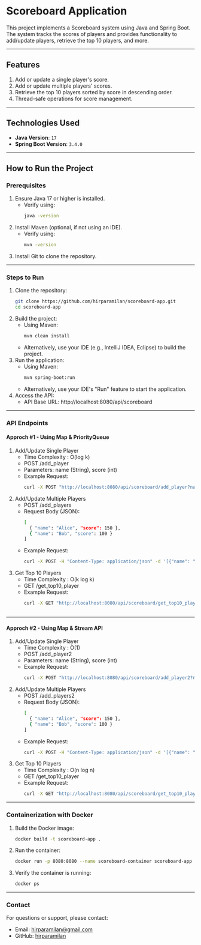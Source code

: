 # Scoreboard Application

This project implements a Scoreboard system using Java and Spring Boot. The system tracks the scores of players and provides functionality to add/update players, retrieve the top 10 players, and more.

---

## Features
1. Add or update a single player's score.
2. Add or update multiple players' scores.
3. Retrieve the top 10 players sorted by score in descending order.
4. Thread-safe operations for score management.

---

## **Technologies Used**
- **Java Version**: `17`
- **Spring Boot Version**: `3.4.0`

---

## **How to Run the Project**

### **Prerequisites**
1. Ensure Java 17 or higher is installed.
   - Verify using:
     ```bash
     java -version
     ```
2. Install Maven (optional, if not using an IDE).
   - Verify using:
     ```bash
     mvn -version
     ```
3. Install Git to clone the repository.

---

### **Steps to Run**
1. Clone the repository:
   ```bash
   git clone https://github.com/hirparamilan/scoreboard-app.git
   cd scoreboard-app
2. Build the project:
   - Using Maven:
     ```bash
     mvn clean install
   - Alternatively, use your IDE (e.g., IntelliJ IDEA, Eclipse) to build the project.
3. Run the application:
   - Using Maven:
      ```bash
      mvn spring-boot:run
   - Alternatively, use your IDE's "Run" feature to start the application.
4. Access the API:
   - API Base URL: http://localhost:8080/api/scoreboard

---

### **API Endpoints**
#### **Approch #1 - Using Map & PriorityQueue**

1. Add/Update Single Player
   - Time Complexity : O(log k)
   - POST /add_player
   - Parameters: name (String), score (int)
   - Example Request:
      ```bash
     curl -X POST "http://localhost:8080/api/scoreboard/add_player?name=Alice&score=150"

2. Add/Update Multiple Players
   - POST /add_players
   - Request Body (JSON):
      ```bash
     [
        { "name": "Alice", "score": 150 },
        { "name": "Bob", "score": 100 }
     ]
   - Example Request:
      ```bash
     curl -X POST -H "Content-Type: application/json" -d '[{"name": "Alice", "score": 150}, {"name": "Bob", "score": 100}]' "http://localhost:8080/api/scoreboard/add_players"

3. Get Top 10 Players
    - Time Complexity : O(k log k)
    - GET /get_top10_player
    - Example Request:
      ```bash
      curl -X GET "http://localhost:8080/api/scoreboard/get_top10_player"
    
---

#### **Approch #2 - Using Map & Stream API**

1. Add/Update Single Player
    - Time Complexity : O(1)
    - POST /add_player2
    - Parameters: name (String), score (int)
    - Example Request:
       ```bash
      curl -X POST "http://localhost:8080/api/scoreboard/add_player2?name=Alice&score=150"

2. Add/Update Multiple Players
    - POST /add_players2
    - Request Body (JSON):
       ```bash
      [
         { "name": "Alice", "score": 150 },
         { "name": "Bob", "score": 100 }
      ]
    - Example Request:
       ```bash
      curl -X POST -H "Content-Type: application/json" -d '[{"name": "Alice", "score": 150}, {"name": "Bob", "score": 100}]' "http://localhost:8080/api/scoreboard/add_players2"

3. Get Top 10 Players
    - Time Complexity : O(n log n)
    - GET /get_top10_player
    - Example Request:
      ```bash
      curl -X GET "http://localhost:8080/api/scoreboard/get_top10_player2"

---

### **Containerization with Docker**

1. Build the Docker image:
   ```bash
   docker build -t scoreboard-app .
2. Run the container:
   ```bash
   docker run -p 8080:8080 --name scoreboard-container scoreboard-app
3. Verify the container is running:
   ```bash
   docker ps

---
### **Contact**
For questions or support, please contact:
- Email: hirparamilan@gmail.com
- GitHub: [hirparamilan](https://github.com/hirparamilan)

